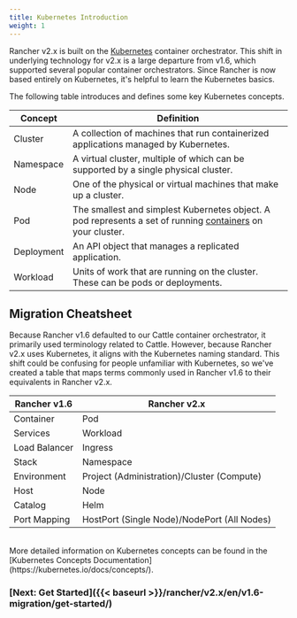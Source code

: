 ```yaml
---
title: Kubernetes Introduction
weight: 1
---
```


Rancher v2.x is built on the [Kubernetes](https://kubernetes.io/docs/home/?path=users&persona=app-developer&level=foundational) container orchestrator. This shift in underlying technology for v2.x is a large departure from v1.6, which supported several popular container orchestrators. Since Rancher is now based entirely on Kubernetes, it's helpful to learn the Kubernetes basics.

The following table introduces and defines some key Kubernetes concepts.

| **Concept** | **Definition**                                                                                                                                                                                |
| ----------- | --------------------------------------------------------------------------------------------------------------------------------------------------------------------------------------------- |
| Cluster     | A collection of machines that run containerized applications managed by Kubernetes.                                                                                                             |
| Namespace   | A virtual cluster, multiple of which can be supported by a single physical cluster.                                                                                                           |
| Node        | One of the physical or virtual machines that make up a cluster.                                                                                                                                |
| Pod         | The smallest and simplest Kubernetes object. A pod represents a set of running [containers](https://kubernetes.io/docs/concepts/overview/what-is-kubernetes/#why-containers) on your cluster. |
| Deployment  | An API object that manages a replicated application.                                                                                                                                          |
| Workload    | Units of work that are running on the cluster. These can be pods or deployments.                                                                                                             |


## Migration Cheatsheet

Because Rancher v1.6 defaulted to our Cattle container orchestrator, it primarily used terminology related to Cattle. However, because Rancher v2.x uses Kubernetes, it aligns with the Kubernetes naming standard. This shift could be confusing for people unfamiliar with Kubernetes, so we've created a table that maps terms commonly used in Rancher v1.6 to their equivalents in Rancher v2.x.

| **Rancher v1.6** | **Rancher v2.x** |
| --- | --- |
| Container | Pod |
| Services | Workload |
| Load Balancer | Ingress |
| Stack | Namespace |
| Environment | Project (Administration)/Cluster (Compute)
| Host | Node |
| Catalog | Helm |
| Port Mapping | HostPort (Single Node)/NodePort (All Nodes) |

<br/>
More detailed information on Kubernetes concepts can be found in the
[Kubernetes Concepts Documentation](https://kubernetes.io/docs/concepts/).

### [Next: Get Started]({{< baseurl >}}/rancher/v2.x/en/v1.6-migration/get-started/)